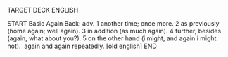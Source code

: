 TARGET DECK
ENGLISH

START
Basic
Again
Back: adv. 1 another time; once more. 2 as previously (home again; well again). 3 in addition (as much again). 4 further, besides (again, what about you?). 5 on the other hand (i might, and again i might not).  again and again repeatedly. [old english]
END
